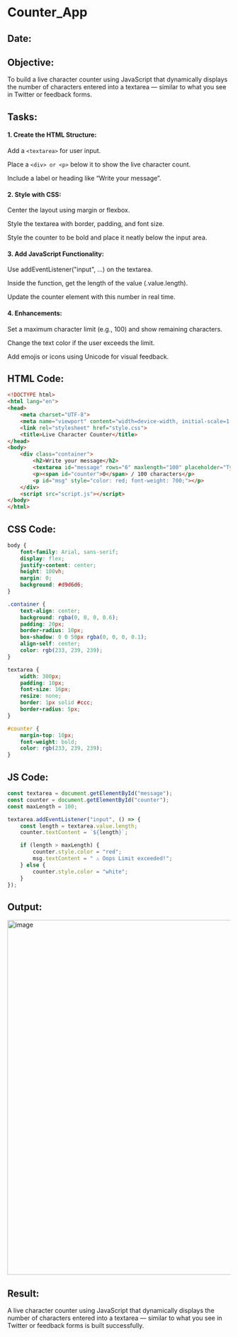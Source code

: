 # Counter_App
## Date:
## Objective:
To build a live character counter using JavaScript that dynamically displays the number of characters entered into a textarea — similar to what you see in Twitter or feedback forms.

## Tasks:

#### 1. Create the HTML Structure:
Add a ```<textarea>``` for user input.

Place a ```<div> or <p>``` below it to show the live character count.

Include a label or heading like “Write your message”.

#### 2. Style with CSS:
Center the layout using margin or flexbox.

Style the textarea with border, padding, and font size.

Style the counter to be bold and place it neatly below the input area.

#### 3. Add JavaScript Functionality:
Use addEventListener("input", ...) on the textarea.

Inside the function, get the length of the value (.value.length).

Update the counter element with this number in real time.

#### 4. Enhancements:
Set a maximum character limit (e.g., 100) and show remaining characters.

Change the text color if the user exceeds the limit.

Add emojis or icons using Unicode for visual feedback.
## HTML Code:
```html
<!DOCTYPE html>
<html lang="en">
<head>
    <meta charset="UTF-8">
    <meta name="viewport" content="width=device-width, initial-scale=1.0">
    <link rel="stylesheet" href="style.css">
    <title>Live Character Counter</title>
</head>
<body>
    <div class="container">
        <h2>Write your message</h2>
        <textarea id="message" rows="6" maxlength="100" placeholder="Type..."></textarea>
        <p><span id="counter">0</span> / 100 characters</p>
        <p id="msg" style="color: red; font-weight: 700;"></p>
    </div>
    <script src="script.js"></script>
</body>
</html>
```
## CSS Code:
```css
body {
    font-family: Arial, sans-serif;
    display: flex;
    justify-content: center;
    height: 100vh;
    margin: 0;
    background: #d9d6d6;
}

.container {
    text-align: center;
    background: rgba(0, 0, 0, 0.6);
    padding: 20px;
    border-radius: 10px;
    box-shadow: 0 0 50px rgba(0, 0, 0, 0.1);
    align-self: center;
    color: rgb(233, 239, 239);
}

textarea {
    width: 300px;
    padding: 10px;
    font-size: 16px;
    resize: none;
    border: 1px solid #ccc;
    border-radius: 5px;
}

#counter {
    margin-top: 10px;
    font-weight: bold;
    color: rgb(233, 239, 239);
}
```
## JS Code:
```js
const textarea = document.getElementById("message");
const counter = document.getElementById("counter");
const maxLength = 100;

textarea.addEventListener("input", () => {
    const length = textarea.value.length;
    counter.textContent = `${length}`;

    if (length > maxLength) {
        counter.style.color = "red";
        msg.textContent = " ⚠️ Oops Limit exceeded!";
    } else {
        counter.style.color = "white";
    }
});

```
## Output:
<img width="1543" height="801" alt="image" src="https://github.com/user-attachments/assets/03ca3801-2546-4878-85c3-5c30c8d95280" />

## Result:
A live character counter using JavaScript that dynamically displays the number of characters entered into a textarea — similar to what you see in Twitter or feedback forms is built successfully.
